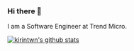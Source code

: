 ### Hi there 👋

I am a Software Engineer at Trend Micro.

[![kirintwn's github stats](https://github-readme-stats.vercel.app/api?username=kirintwn&count_private=true&show_icons=true&theme=dracula)](https://github.com/anuraghazra/github-readme-stats)
